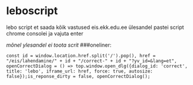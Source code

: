 # leboscript
lebo script
et saada kõik vastused eis.ekk.edu.ee ülesandel
pastei script chrome consolei ja vajuta enter

*mõnel ylesandel ei toota scrit*
###oneliner:
```
const id = window.location.href.split('/').pop(), href = "/eis/lahendamine/" + id + "/correct-" + id + "?yv_id=&lang=et", openCorrectDialog = () => top.window.open_dlg({dialog_id: 'correct', title: 'lebo', iframe_url: href, force: true, autosize: false});is_reponse_dirty = false, openCorrectDialog();
```
